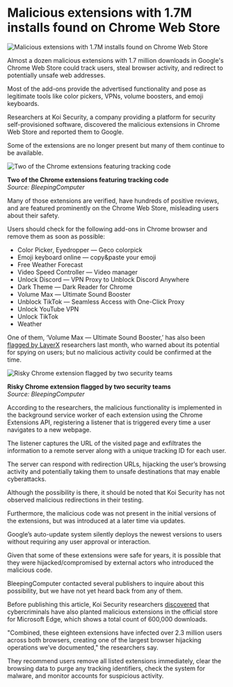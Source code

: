 # Malicious extensions with 1.7M installs found on Chrome Web Store

![Malicious extensions with 1.7M installs found on Chrome Web Store](https://www.bleepstatic.com/content/hl-images/2021/09/23/Chrome_flare.jpg)

Almost a dozen malicious extensions with 1.7 million downloads in Google's Chrome Web Store could track users, steal browser activity, and redirect to potentially unsafe web addresses.

Most of the add-ons provide the advertised functionality and pose as legitimate tools like color pickers, VPNs, volume boosters, and emoji keyboards.

Researchers at Koi Security, a company providing a platform for security self-provisioned software, discovered the malicious extensions in Chrome Web Store and reported them to Google.

Some of the extensions are no longer present but many of them continue to be available.

![Two of the Chrome extensions featuring tracking code](https://www.bleepstatic.com/images/news/u/1220909/2025/July/1.jpg)

**Two of the Chrome extensions featuring tracking code**  
_Source: BleepingComputer_

Many of those extensions are verified, have hundreds of positive reviews, and are featured prominently on the Chrome Web Store, misleading users about their safety.

Users should check for the following add-ons in Chrome browser and remove them as soon as possible:

* Color Picker, Eyedropper — Geco colorpick
* Emoji keyboard online — copy&paste your emoji
* Free Weather Forecast
* Video Speed Controller — Video manager
* Unlock Discord — VPN Proxy to Unblock Discord Anywhere
* Dark Theme — Dark Reader for Chrome
* Volume Max — Ultimate Sound Booster
* Unblock TikTok — Seamless Access with One-Click Proxy
* Unlock YouTube VPN
* Unlock TikTok
* Weather

One of them, ‘Volume Max — Ultimate Sound Booster,’ has also been [flagged by LayerX](https://layerxsecurity.com/blog/sleeper-sound-layerx-uncovers-malicious-sleeper-sound-management-extensions-with-nearly-1-5-million-users-worldwide/) researchers last month, who warned about its potential for spying on users; but no malicious activity could be confirmed at the time.

![Risky Chrome extension flagged by two security teams](https://www.bleepstatic.com/images/news/u/1220909/2025/July/3.jpg)

**Risky Chrome extension flagged by two security teams**  
_Source: BleepingComputer_

According to the researchers, the malicious functionality is implemented in the background service worker of each extension using the Chrome Extensions API, registering a listener that is triggered every time a user navigates to a new webpage.

The listener captures the URL of the visited page and exfiltrates the information to a remote server along with a unique tracking ID for each user.

The server can respond with redirection URLs, hijacking the user’s browsing activity and potentially taking them to unsafe destinations that may enable cyberattacks.

Although the possibility is there, it should be noted that Koi Security has not observed malicious redirections in their testing.

Furthermore, the malicious code was not present in the initial versions of the extensions, but was introduced at a later time via updates.

Google’s auto-update system silently deploys the newest versions to users without requiring any user approval or interaction.

Given that some of these extensions were safe for years, it is possible that they were hijacked/compromised by external actors who introduced the malicious code.

BleepingComputer contacted several publishers to inquire about this possibility, but we have not yet heard back from any of them.

Before publishing this article, Koi Security researchers [discovered](https://medium.com/@idandrd/fb4ed4f40ff5) that cybercriminals have also planted malicious extensions in the official store for Microsoft Edge, which shows a total count of 600,000 downloads.

"Combined, these eighteen extensions have infected over 2.3 million users across both browsers, creating one of the largest browser hijacking operations we’ve documented," the researchers say.

They recommend users remove all listed extensions immediately, clear the browsing data to purge any tracking identifiers, check the system for malware, and monitor accounts for suspicious activity.